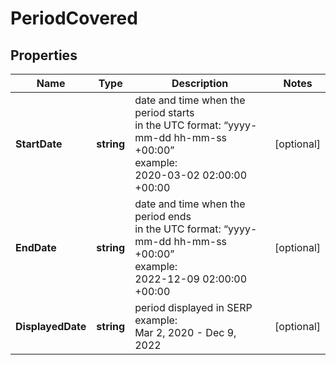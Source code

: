 # PeriodCovered


## Properties

| Name | Type | Description | Notes |
|------------ | ------------- | ------------- | -------------|
**StartDate** | **string** | date and time when the period starts<br>in the UTC format: “yyyy-mm-dd hh-mm-ss +00:00”<br>example:<br>2020-03-02 02:00:00 +00:00 |[optional]|
**EndDate** | **string** | date and time when the period ends<br>in the UTC format: “yyyy-mm-dd hh-mm-ss +00:00”<br>example:<br>2022-12-09 02:00:00 +00:00 |[optional]|
**DisplayedDate** | **string** | period displayed in SERP<br>example:<br>Mar 2, 2020 - Dec 9, 2022 |[optional]|